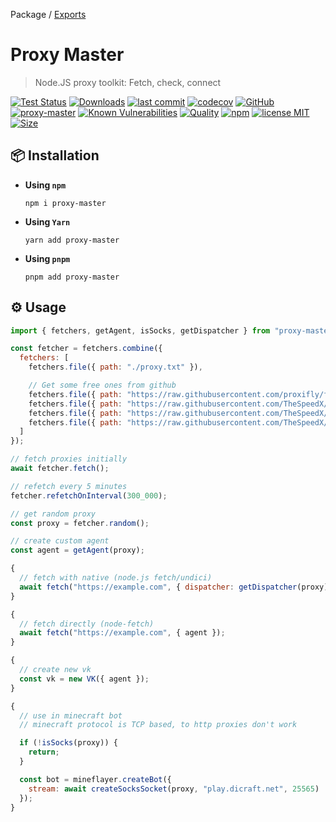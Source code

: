 Package / [Exports](modules.md)

# Proxy Master

> Node.JS proxy toolkit: Fetch, check, connect

[![Test Status](https://github.com/AlexXanderGrib/proxy-master/actions/workflows/test.yml/badge.svg)](https://github.com/AlexXanderGrib/proxy-master)
[![Downloads](https://img.shields.io/npm/dt/proxy-master.svg)](https://npmjs.com/package/proxy-master)
[![last commit](https://img.shields.io/github/last-commit/AlexXanderGrib/proxy-master.svg)](https://github.com/AlexXanderGrib/proxy-master)
[![codecov](https://img.shields.io/codecov/c/github/AlexXanderGrib/proxy-master/main.svg)](https://codecov.io/gh/AlexXanderGrib/proxy-master)
[![GitHub](https://img.shields.io/github/stars/AlexXanderGrib/proxy-master.svg)](https://github.com/AlexXanderGrib/proxy-master)
[![proxy-master](https://snyk.io/advisor/npm-package/proxy-master/badge.svg)](https://snyk.io/advisor/npm-package/proxy-master)
[![Known Vulnerabilities](https://snyk.io/test/npm/proxy-master/badge.svg)](https://snyk.io/test/npm/proxy-master)
[![Quality](https://img.shields.io/npms-io/quality-score/proxy-master.svg?label=quality%20%28npms.io%29&)](https://npms.io/search?q=proxy-master)
[![npm](https://img.shields.io/npm/v/proxy-master.svg)](https://npmjs.com/package/proxy-master)
[![license MIT](https://img.shields.io/npm/l/proxy-master.svg)](https://github.com/AlexXanderGrib/proxy-master/blob/main/LICENSE.txt)
[![Size](https://img.shields.io/bundlephobia/minzip/proxy-master)](https://bundlephobia.com/package/proxy-master)

## 📦 Installation

- **Using `npm`**
  ```shell
  npm i proxy-master
  ```
- **Using `Yarn`**
  ```shell
  yarn add proxy-master
  ```
- **Using `pnpm`**
  ```shell
  pnpm add proxy-master
  ```

## ⚙️ Usage

```javascript
import { fetchers, getAgent, isSocks, getDispatcher } from "proxy-master";

const fetcher = fetchers.combine({
  fetchers: [
    fetchers.file({ path: "./proxy.txt" }),

    // Get some free ones from github
    fetchers.file({ path: "https://raw.githubusercontent.com/proxifly/free-proxy-list/main/proxies/all/data.txt" }),
    fetchers.file({ path: "https://raw.githubusercontent.com/TheSpeedX/PROXY-List/master/http.txt", defaultProxyType: "http" }),
    fetchers.file({ path: "https://raw.githubusercontent.com/TheSpeedX/PROXY-List/master/socks4.txt", defaultProxyType: "socks4" }),
    fetchers.file({ path: "https://raw.githubusercontent.com/TheSpeedX/PROXY-List/master/socks5.txt", defaultProxyType: "socks5" }),
  ]
});

// fetch proxies initially
await fetcher.fetch();

// refetch every 5 minutes
fetcher.refetchOnInterval(300_000);

// get random proxy
const proxy = fetcher.random();

// create custom agent
const agent = getAgent(proxy);

{
  // fetch with native (node.js fetch/undici)
  await fetch("https://example.com", { dispatcher: getDispatcher(proxy) })
}

{
  // fetch directly (node-fetch)
  await fetch("https://example.com", { agent });
}

{
  // create new vk
  const vk = new VK({ agent });
}

{
  // use in minecraft bot
  // minecraft protocol is TCP based, to http proxies don't work

  if (!isSocks(proxy)) {
    return;
  }

  const bot = mineflayer.createBot({
    stream: await createSocksSocket(proxy, "play.dicraft.net", 25565)
  });
}
```
